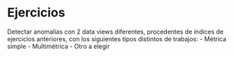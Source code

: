# Ejercicios

Detectar anomalías con 2 data views diferentes, procedentes de índices de ejercicios anteriores, con los siguientes tipos distintos de trabajos:
    - Métrica simple
    - Multimétrica
    - Otro a elegir